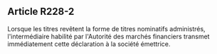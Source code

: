 Article R228-2
----
Lorsque les titres revêtent la forme de titres nominatifs administrés,
l'intermédiaire habilité par l'Autorité des marchés financiers transmet
immédiatement cette déclaration à la société émettrice.
